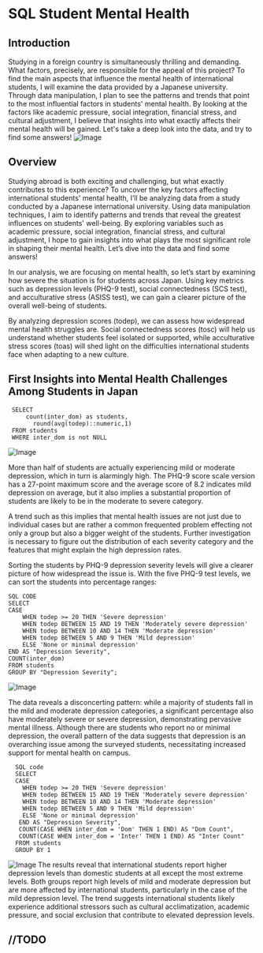 # SQL Student Mental Health

Introduction
--
Studying in a foreign country is simultaneously thrilling and demanding. What factors, precisely, are responsible for the appeal of this project? To find the main aspects that influence the mental health of international students, I will examine the data provided by a Japanese university. Through data manipulation, I plan to see the patterns and trends that point to the most influential factors in students' mental health. By looking at the factors like academic pressure, social integration, financial stress, and cultural adjustment, I believe that insights into what exactly affects their mental health will be gained. Let's take a deep look into the data, and try to find some answers!
![Image](https://github.com/user-attachments/assets/3915a9ae-89fe-42b3-9a1b-2b986ab2bc5a)

Overview
--
Studying abroad is both exciting and challenging, but what exactly contributes to this experience? To uncover the key factors affecting international students' mental health, I’ll be analyzing data from a study conducted by a Japanese international university. Using data manipulation techniques, I aim to identify patterns and trends that reveal the greatest influences on students' well-being. By exploring variables such as academic pressure, social integration, financial stress, and cultural adjustment, I hope to gain insights into what plays the most significant role in shaping their mental health. Let’s dive into the data and find some answers!

In our analysis, we are focusing on mental health, so let’s start by examining how severe the situation is for students across Japan. Using key metrics such as depression levels (PHQ-9 test), social connectedness (SCS test), and acculturative stress (ASISS test), we can gain a clearer picture of the overall well-being of students.

By analyzing depression scores (todep), we can assess how widespread mental health struggles are. Social connectedness scores (tosc) will help us understand whether students feel isolated or supported, while acculturative stress scores (toas) will shed light on the difficulties international students face when adapting to a new culture.

First Insights into Mental Health Challenges Among Students in Japan
--
     SELECT 
         count(inter_dom) as students,
	       round(avg(todep)::numeric,1)
     FROM students
     WHERE inter_dom is not NULL
![Image](https://github.com/user-attachments/assets/fe56c30f-0eb9-41f3-9b02-76fcaec08b2a)

More than half of students are actually experiencing mild or moderate depression, which in turn is alarmingly high. The PHQ-9 score scale version has a 27-point maximum score and the average score of 8.2 indicates mild depression on average, but it also implies a substantial proportion of students are likely to be in the moderate to severe category.

A trend such as this implies that mental health issues are not just due to individual cases but are rather a common frequented problem effecting not only a group but also a bigger weight of the students. Further investigation is necessary to figure out the distribution of each severity category and the features that might explain the high depression rates.

Sorting the students by PHQ-9 depression severity levels will give a clearer picture of how widespread the issue is. With the five PHQ-9 test levels, we can sort the students into percentage ranges:

    SQL CODE 
    SELECT 
    CASE 
        WHEN todep >= 20 THEN 'Severe depression'
        WHEN todep BETWEEN 15 AND 19 THEN 'Moderately severe depression'
        WHEN todep BETWEEN 10 AND 14 THEN 'Moderate depression'
        WHEN todep BETWEEN 5 AND 9 THEN 'Mild depression'
        ELSE 'None or minimal depression'
    END AS "Depression Severity", 
    COUNT(inter_dom) 
    FROM students 
    GROUP BY "Depression Severity";
![Image](https://github.com/user-attachments/assets/f9b2c64d-7482-435a-bbbe-0a4ae5bdf0d1)

The data reveals a disconcerting pattern: while a majority of students fall in the mild and moderate depression categories, a significant percentage also have moderately severe or severe depression, demonstrating pervasive mental illness. Although there are students who report no or minimal depression, the overall pattern of the data suggests that depression is an overarching issue among the surveyed students, necessitating increased support for mental health on campus.

      SQL code 
      SELECT 
      CASE 
        WHEN todep >= 20 THEN 'Severe depression'
        WHEN todep BETWEEN 15 AND 19 THEN 'Moderately severe depression'
        WHEN todep BETWEEN 10 AND 14 THEN 'Moderate depression'
        WHEN todep BETWEEN 5 AND 9 THEN 'Mild depression'
        ELSE 'None or minimal depression'
       END AS "Depression Severity", 
       COUNT(CASE WHEN inter_dom = 'Dom' THEN 1 END) AS "Dom Count",
       COUNT(CASE WHEN inter_dom = 'Inter' THEN 1 END) AS "Inter Count"
      FROM students 
      GROUP BY 1


![Image](https://github.com/user-attachments/assets/7e5f2fa0-bf8c-4a0d-b861-478f1c39a6e5)
The results reveal that international students report higher depression levels than domestic students at all except the most extreme levels. Both groups report high levels of mild and moderate depression but are more affected by international students, particularly in the case of the mild depression level. The trend suggests international students likely experience additional stressors such as cultural acclimatization, academic pressure, and social exclusion that contribute to elevated depression levels.

    



//TODO
--










     
